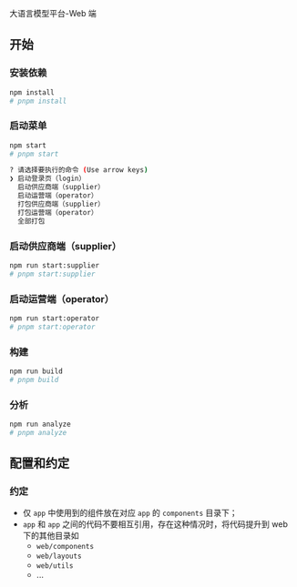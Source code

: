 大语言模型平台-Web 端

## 开始

### 安装依赖

```bash
npm install
# pnpm install
```

### 启动菜单

```bash
npm start
# pnpm start

? 请选择要执行的命令 (Use arrow keys)
❯ 启动登录页（login）
  启动供应商端（supplier）
  启动运营端（operator）
  打包供应商端（supplier）
  打包运营端（operator）
  全部打包
```

### 启动供应商端（supplier）

```bash
npm run start:supplier
# pnpm start:supplier
```

### 启动运营端（operator）

```bash
npm run start:operator
# pnpm start:operator
```

### 构建

```bash
npm run build
# pnpm build
```

### 分析

```bash
npm run analyze
# pnpm analyze
```

## 配置和约定

### 约定

- 仅 `app` 中使用到的组件放在对应 `app` 的 `components` 目录下；
- `app` 和 `app` 之间的代码不要相互引用，存在这种情况时，将代码提升到 web 下的其他目录如
  - `web/components`
  - `web/layouts`
  - `web/utils`
  - ...
